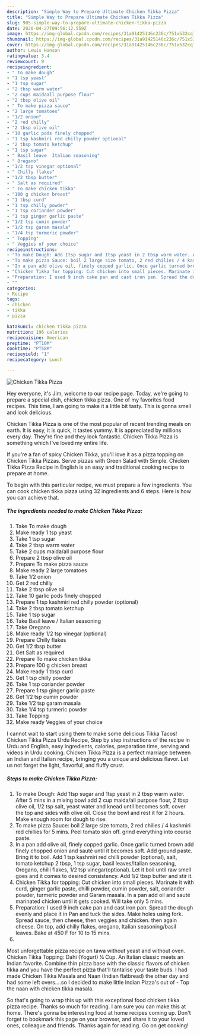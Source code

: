 ```yaml
---
description: "Simple Way to Prepare Ultimate Chicken Tikka Pizza"
title: "Simple Way to Prepare Ultimate Chicken Tikka Pizza"
slug: 905-simple-way-to-prepare-ultimate-chicken-tikka-pizza
date: 2020-04-27T09:56:12.559Z
image: https://img-global.cpcdn.com/recipes/31a91425146c236c/751x532cq70/chicken-tikka-pizza-recipe-main-photo.jpg
thumbnail: https://img-global.cpcdn.com/recipes/31a91425146c236c/751x532cq70/chicken-tikka-pizza-recipe-main-photo.jpg
cover: https://img-global.cpcdn.com/recipes/31a91425146c236c/751x532cq70/chicken-tikka-pizza-recipe-main-photo.jpg
author: Lewis Hanson
ratingvalue: 3.4
reviewcount: 9
recipeingredient:
- " To make dough"
- "1 tsp yeast"
- "1 tsp sugar"
- "2 tbsp warm water"
- "2 cups maidaall purpose flour"
- "2 tbsp olive oil"
- " To make pizza sauce"
- "2 large tomatoes"
- "1/2 onion"
- "2 red chilly"
- "2 tbsp olive oil"
- "10 garlic pods finely chopped"
- "1 tsp kashmiri red chilly powder optional"
- "2 tbsp tomato ketchup"
- "1 tsp sugar"
- " Basil leave  Italian seasoning"
- " Oregano"
- "1/2 tsp vinegar optional"
- " Chilly flakes"
- "1/2 tbsp butter"
- " Salt as required"
- " To make chicken tikka"
- "100 g chicken breast"
- "1 tbsp curd"
- "1 tsp chilly powder"
- "1 tsp coriander powder"
- "1 tsp ginger garlic paste"
- "1/2 tsp cumin powder"
- "1/2 tsp garam masala"
- "1/4 tsp turmeric powder"
- " Topping"
- " Veggies of your choice"
recipeinstructions:
- "To make Dough: Add 1tsp sugar and 1tsp yeast in 2 tbsp warm water. After 5 mins in a mixing bowl add 2 cup maida/all purpose flour, 2 tbsp olive oil, 1/2 tsp salt, yeast water and knead until becomes soft. cover the top and sides with olive oil. Close the bowl and rest it for 2 hours. Make enough room for dough to rise."
- "To make pizza Sauce: boil 2 large size tomato, 2 red chilies / 4 kashmiri red chillies for 5 mins. Peel tomato skin off. grind everything into course paste."
- "In a pan add olive oil, finely copped garlic. Once garlic turned brown add finely chopped onion and sauté until it becomes soft. Add ground paste. Bring it to boil. Add 1 tsp kashmiri red chilli powder (optional), salt, tomato ketchup 2 tbsp, 1 tsp sugar, basil leaves/Italian seasoning, Oregano, chilli flakes, 1/2 tsp vinegar(optional). Let it boil until raw smell goes and it comes to desired consistency. Add 1/2 tbsp butter and stir it."
- "Chicken Tikka for topping: Cut chicken into small pieces. Marinate it with curd, ginger garlic paste, chilli powder, cumin powder, salt, coriander powder, turmeric powder and Garam masala. In a pan add oil and sauté marinated chicken until it gets cooked. Will take only 5 mins."
- "Preparation: I used 9 inch cake pan and cast iron pan. Spread the dough evenly and place it in Pan and tuck the sides. Make holes using fork. Spread sauce, then cheese, then veggies and chicken. then again cheese. On top, add chilly flakes, oregano, Italian seasoning/basil leaves. Bake at 450 F for 10 to 15 mins."
- ""
categories:
- Recipe
tags:
- chicken
- tikka
- pizza

katakunci: chicken tikka pizza 
nutrition: 196 calories
recipecuisine: American
preptime: "PT10M"
cooktime: "PT58M"
recipeyield: "1"
recipecategory: Lunch

---
```



![Chicken Tikka Pizza](https://img-global.cpcdn.com/recipes/31a91425146c236c/751x532cq70/chicken-tikka-pizza-recipe-main-photo.jpg)

Hey everyone, it's Jim, welcome to our recipe page. Today, we're going to prepare a special dish, chicken tikka pizza. One of my favorites food recipes. This time, I am going to make it a little bit tasty. This is gonna smell and look delicious.

Chicken Tikka Pizza is one of the most popular of recent trending meals on earth. It is easy, it is quick, it tastes yummy. It is appreciated by millions every day. They're fine and they look fantastic. Chicken Tikka Pizza is something which I've loved my entire life.

If you&#39;re a fan of spicy Chicken Tikka, you&#39;ll love it as a pizza topping on Chicken Tikka Pizzas. Serve pizzas with Green Salad with Simple. Chicken Tikka Pizza Recipe in English is an easy and traditional cooking recipe to prepare at home.


To begin with this particular recipe, we must prepare a few ingredients. You can cook chicken tikka pizza using 32 ingredients and 6 steps. Here is how you can achieve that.

<!--inarticleads1-->

##### The ingredients needed to make Chicken Tikka Pizza:

1. Take  To make dough
1. Make ready 1 tsp yeast
1. Take 1 tsp sugar
1. Take 2 tbsp warm water
1. Take 2 cups maida/all purpose flour
1. Prepare 2 tbsp olive oil
1. Prepare  To make pizza sauce
1. Make ready 2 large tomatoes
1. Take 1/2 onion
1. Get 2 red chilly
1. Take 2 tbsp olive oil
1. Take 10 garlic pods finely chopped
1. Prepare 1 tsp kashmiri red chilly powder (optional)
1. Take 2 tbsp tomato ketchup
1. Take 1 tsp sugar
1. Take  Basil leave / Italian seasoning
1. Take  Oregano
1. Make ready 1/2 tsp vinegar (optional)
1. Prepare  Chilly flakes
1. Get 1/2 tbsp butter
1. Get  Salt as required
1. Prepare  To make chicken tikka
1. Prepare 100 g chicken breast
1. Make ready 1 tbsp curd
1. Get 1 tsp chilly powder
1. Take 1 tsp coriander powder
1. Prepare 1 tsp ginger garlic paste
1. Get 1/2 tsp cumin powder
1. Take 1/2 tsp garam masala
1. Take 1/4 tsp turmeric powder
1. Take  Topping
1. Make ready  Veggies of your choice


I cannot wait to start using them to make some delicious Tikka Tacos! Chicken Tikka Pizza Urdu Recipe, Step by step instructions of the recipe in Urdu and English, easy ingredients, calories, preparation time, serving and videos in Urdu cooking. Chicken Tikka Pizza is a perfect marriage between an Indian and Italian recipe, bringing you a unique and delicious flavor. Let us not forget the light, flavorful, and fluffy crust. 

<!--inarticleads2-->

##### Steps to make Chicken Tikka Pizza:

1. To make Dough: Add 1tsp sugar and 1tsp yeast in 2 tbsp warm water. After 5 mins in a mixing bowl add 2 cup maida/all purpose flour, 2 tbsp olive oil, 1/2 tsp salt, yeast water and knead until becomes soft. cover the top and sides with olive oil. Close the bowl and rest it for 2 hours. Make enough room for dough to rise.
1. To make pizza Sauce: boil 2 large size tomato, 2 red chilies / 4 kashmiri red chillies for 5 mins. Peel tomato skin off. grind everything into course paste.
1. In a pan add olive oil, finely copped garlic. Once garlic turned brown add finely chopped onion and sauté until it becomes soft. Add ground paste. Bring it to boil. Add 1 tsp kashmiri red chilli powder (optional), salt, tomato ketchup 2 tbsp, 1 tsp sugar, basil leaves/Italian seasoning, Oregano, chilli flakes, 1/2 tsp vinegar(optional). Let it boil until raw smell goes and it comes to desired consistency. Add 1/2 tbsp butter and stir it.
1. Chicken Tikka for topping: Cut chicken into small pieces. Marinate it with curd, ginger garlic paste, chilli powder, cumin powder, salt, coriander powder, turmeric powder and Garam masala. In a pan add oil and sauté marinated chicken until it gets cooked. Will take only 5 mins.
1. Preparation: I used 9 inch cake pan and cast iron pan. Spread the dough evenly and place it in Pan and tuck the sides. Make holes using fork. Spread sauce, then cheese, then veggies and chicken. then again cheese. On top, add chilly flakes, oregano, Italian seasoning/basil leaves. Bake at 450 F for 10 to 15 mins.
1. 


Most unforgettable pizza recipe on tawa without yeast and without oven. Chicken Tikka Topping: Dahi (Yogurt) ¼ Cup. An Italian classic meets an Indian favorite. Combine thin pizza base with the classic flavors of chicken tikka and you have the perfect pizza that&#39;ll tantalise your taste buds. I had made Chicken Tikka Masala and Naan (Indian flatbread) the other day and had some left overs….so I decided to make little Indian Pizza&#39;s out of - Top the naan with chicken tikka masala. 

So that's going to wrap this up with this exceptional food chicken tikka pizza recipe. Thanks so much for reading. I am sure you can make this at home. There's gonna be interesting food at home recipes coming up. Don't forget to bookmark this page on your browser, and share it to your loved ones, colleague and friends. Thanks again for reading. Go on get cooking!
